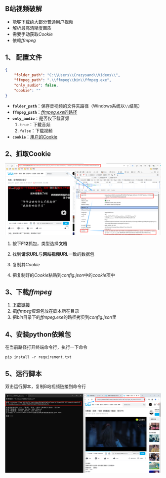 ## B站视频破解
- 能够下载绝大部分普通用户视频
- 解析最高清晰度画质
- 需要手动获取*Cookie*
- 依赖*ffmpeg*

## 1、 配置文件
```json
{
    "folder_path": "C:\\Users\\Crazysand\\Videos\\", 
    "ffmpeg_path": ".\\ffmpeg\\bin\\ffmpeg.exe",
    "only_audio": false,
    "cookie": ""
}
```
- **`folder_path`**：保存音视频的文件夹路径（Windows系统以`\\`结尾）
- **`ffmpeg_path`**：[*ffmpeg.exe*的路径](#3、下载*ffmpeg*)
- **`only_audio`**：是否仅下载音频
	1. `true`：下载音频
    2. `false`：下载视频
-  **`cookie`**：[用户的Cookie](#2、抓取Cookie) 

## 2、抓取Cookie

![](./README_IMG/2.jpg)

1. 按下**F12**抓包，类型选择**文档**
2. 找到**请求URL**与**网站视频URL**一致的数据包
3. 复制其*Cookie*

4. 把复制好的*Cookie*粘贴到*config.json*中的*cookie*项中

## 3、下载*ffmpeg*

1. [下载链接](https://github.com/BtbN/FFmpeg-Builds/releases) 
2. 把*ffmpeg*资源包放在脚本所在目录
3. 把*bin*目录下的*ffmpeg.exe*的路径拷贝到*config.json*里

## 4、安装python依赖包

在当前路径打开终端命令行，执行一下命令

```
pip install -r requirement.txt
```

## 5、运行脚本

双击运行脚本，复制B站视频链接到命令行

![](./README_IMG/5.jpg)
